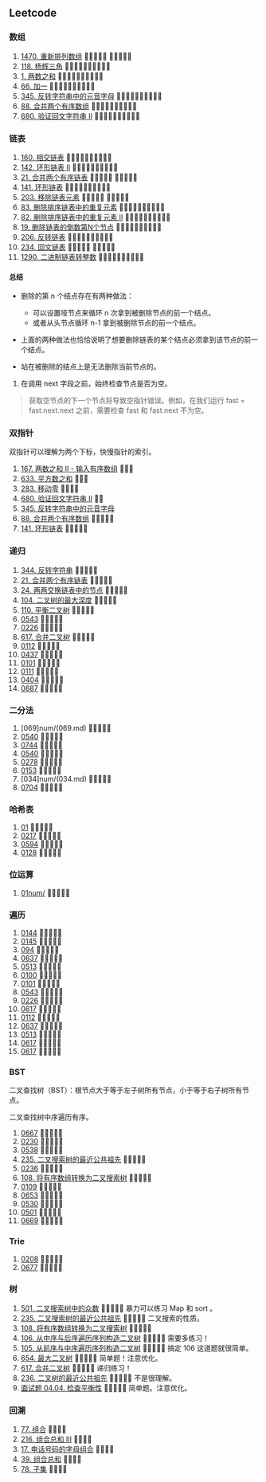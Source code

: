 ## Leetcode

### 数组

1. [1470. 重新排列数组](num/1470.md) 🎯🎯🎯🎯🎯 🎯🎯🎯🎯🎯
2. [118. 杨辉三角](num/0118.md) 🎯🎯🎯🎯🎯🎯🎯🎯🎯🎯
3. [1. 两数之和](num/0001.md) 🎯🎯🎯🎯🎯🎯🎯🎯🎯🎯
4. [66. 加一](num/0066.md) 🎯🎯🎯🎯🎯🎯🎯🎯🎯🎯
5. [345. 反转字符串中的元音字母](num/0345.md) 🎯🎯🎯🎯🎯🎯🎯🎯🎯🎯
6. [88. 合并两个有序数组](num/0088.md) 🎯🎯🎯🎯🎯🎯🎯🎯🎯🎯
7. [680. 验证回文字符串 Ⅱ](num/0680.md) 🎯🎯🎯🎯🎯🎯🎯🎯🎯🎯

### 链表

1. [160. 相交链表](num/0160.md) 🎯🎯🎯🎯🎯🎯🎯🎯🎯🎯
2. [142. 环形链表 II](num/0142.md) 🎯🎯🎯🎯🎯🎯🎯🎯🎯🎯
3. [21. 合并两个有序链表](num/0021.md) 🎯🎯🎯🎯🎯 🎯🎯🎯🎯🎯
4. [141. 环形链表](num/0141.md) 🎯🎯🎯🎯🎯🎯🎯🎯🎯🎯
5. [203. 移除链表元素](num/0203.md) 🎯🎯🎯🎯🎯 🎯🎯🎯🎯🎯
6. [83. 删除排序链表中的重复元素](num/0083.md) 🎯🎯🎯🎯🎯🎯🎯🎯🎯🎯
7. [82. 删除排序链表中的重复元素 II](num/0082.md) 🎯🎯🎯🎯🎯🎯🎯🎯🎯🎯
8. [19. 删除链表的倒数第N个节点](num/0019.md) 🎯🎯🎯🎯🎯🎯🎯🎯🎯🎯
9. [206. 反转链表](num/0206.md) 🎯🎯🎯🎯🎯🎯🎯🎯🎯🎯
10. [234. 回文链表](num/0234.md) 🎯🎯🎯🎯🎯 🎯🎯🎯🎯🎯
11. [1290. 二进制链表转整数](num/1290.md) 🎯🎯🎯🎯🎯🎯🎯🎯🎯🎯


#### 总结

* 删除的第 n 个结点存在有两种做法：
  * 可以设置哑节点来循环 n 次拿到被删除节点的前一个结点。
  * 或者从头节点循环 n-1 拿到被删除节点的前一个结点。

* 上面的两种做法也恰恰说明了想要删除链表的某个结点必须拿到该节点的前一个结点。
* 站在被删除的结点上是无法删除当前节点的。

1. 在调用 next 字段之前，始终检查节点是否为空。

> 获取空节点的下一个节点将导致空指针错误。例如，在我们运行 fast = fast.next.next 之前，需要检查 fast 和 fast.next 不为空。

### 双指针

双指针可以理解为两个下标，快慢指针的索引。

1. [167. 两数之和 II - 输入有序数组](num/0167.md) 🎯🎯🎯
2. [633. 平方数之和](num/0633.md) 🎯🎯🎯
3. [283. 移动零](num/0283.md) 🎯🎯🎯🎯
4. [ 680. 验证回文字符串 Ⅱ](num/0680.md) 🎯🎯
5. [345. 反转字符串中的元音字母](num/0345.md) 
7. [88. 合并两个有序数组](num/0088.md) 🎯🎯🎯🎯🎯
8. [141. 环形链表](num/0141.md) 🎯🎯🎯🎯🎯

### 递归


1. [344. 反转字符串](num/0344.md) 🎯🎯🎯🎯🎯
2. [21. 合并两个有序链表](num/0021.md) 🎯🎯🎯🎯🎯
3. [24. 两两交换链表中的节点](num/0024.md) 🎯🎯🎯🎯🎯
4. [104. 二叉树的最大深度](num/0104.md) 🎯🎯🎯🎯🎯
5. [110. 平衡二叉树](num/0110.md) 🎯🎯🎯🎯🎯
6. [0543](num/0543.md) 🎯🎯🎯🎯🎯
7. [0226](num/0226.md) 🎯🎯🎯🎯🎯
8. [617. 合并二叉树](num/0617.md) 🎯🎯🎯🎯🎯 
9. [0112](num/0112.md) 🎯🎯🎯🎯🎯
10. [0437](num/0437.md) 🎯🎯🎯🎯🎯
11. [0101](num/0101.md) 🎯🎯🎯🎯🎯
12. [0111](num/0111.md) 🎯🎯🎯🎯🎯
13. [0404](num/0404.md) 🎯🎯🎯🎯🎯
14. [0687](num/0687.md) 🎯🎯🎯🎯🎯

### 二分法

1. [069]num/(069.md) 🎯🎯🎯🎯🎯
2. [0540](num/0540.md) 🎯🎯🎯🎯🎯
3. [0744](num/0744.md) 🎯🎯🎯🎯🎯
4. [0540](num/0540.md) 🎯🎯🎯🎯🎯
5. [0278](num/0278.md) 🎯🎯🎯🎯🎯
6. [0153](num/0153.md) 🎯🎯🎯🎯🎯
7. [034]num/(034.md) 🎯🎯🎯🎯🎯
8. [0704](num/0704.md) 🎯🎯🎯🎯🎯

### 哈希表

1. [01](num/0001.md) 🎯🎯🎯🎯🎯
2. [0217](num/0217.md) 🎯🎯🎯🎯🎯
3. [0594](num/0594.md) 🎯🎯🎯🎯🎯
4. [0128](num/0128.md) 🎯🎯🎯🎯🎯

### 位运算

1. [01num/](01.md) 🎯🎯🎯🎯🎯

### 遍历

1. [0144](num/0144.md) 🎯🎯🎯🎯🎯 
2. [0145](num/0145.md) 🎯🎯🎯🎯🎯 
3. [094](num/0094.md) 🎯🎯🎯🎯🎯 
4. [0637](num/0637.md) 🎯🎯🎯🎯🎯
5. [0513](num/0513.md) 🎯🎯🎯🎯🎯
6. [0100](num/0100.md) 🎯🎯🎯🎯🎯
7. [0101](num/0101.md) 🎯🎯🎯🎯🎯
8. [0543](num/0543.md) 🎯🎯🎯🎯🎯
9. [0226](num/0226.md) 🎯🎯🎯🎯🎯
10. [0617](num/0617.md) 🎯🎯🎯🎯🎯
11. [0112](num/0112.md) 🎯🎯🎯🎯🎯
12. [0637](num/0637.md) 🎯🎯🎯🎯🎯
13. [0513](num/0513.md) 🎯🎯🎯🎯🎯
14. [0617](num/0617.md) 🎯🎯🎯🎯🎯
15. [0617](num/0617.md) 🎯🎯🎯🎯🎯


### BST

二叉查找树（BST）：根节点大于等于左子树所有节点，小于等于右子树所有节点。

二叉查找树中序遍历有序。

1. [0667](num/0669.md) 🎯🎯🎯🎯🎯
2. [0230](num/0230.md) 🎯🎯🎯🎯🎯
3. [0538](num/0538.md) 🎯🎯🎯🎯🎯
4. [235. 二叉搜索树的最近公共祖先](num/0235.md) 🎯🎯🎯🎯🎯
5. [0236](num/0236.md) 🎯🎯🎯🎯🎯
6. [108. 将有序数组转换为二叉搜索树](num/0108.md) 🎯🎯🎯🎯🎯
7. [0109](num/0109.md) 🎯🎯🎯🎯🎯
8. [0653](num/0653.md) 🎯🎯🎯🎯🎯
9. [0530](num/0530.md) 🎯🎯🎯🎯🎯
10. [0501](num/0501.md) 🎯🎯🎯🎯🎯
11. [0669](num/0669.md) 🎯🎯🎯🎯🎯

### Trie

1. [0208](num/0208.md) 🎯🎯🎯🎯🎯
2. [0677](num/0677.md) 🎯🎯🎯🎯🎯

### 树

1. [501. 二叉搜索树中的众数](num/0501.md) 🎯🎯🎯🎯🎯 暴力可以练习 Map 和 sort 。
2. [235. 二叉搜索树的最近公共祖先](num/0235.md) 🎯🎯🎯🎯🎯 二叉搜索的性质。
3. [108. 将有序数组转换为二叉搜索树](num/0108.md) 🎯🎯🎯🎯🎯
3. [106. 从中序与后序遍历序列构造二叉树](num/0106.md) 🎯🎯🎯🎯🎯 需要多练习！
4. [105. 从前序与中序遍历序列构造二叉树](num/0105.md) 🎯🎯🎯🎯🎯 搞定 106 这道题就很简单。
5. [654. 最大二叉树](num/0654.md) 🎯🎯🎯🎯🎯 简单题！注意优化。
6. [617. 合并二叉树](num/0617.md) 🎯🎯🎯🎯🎯 递归练习！
7. [236. 二叉树的最近公共祖先](num/0236.md) 🎯🎯🎯🎯🎯 不是很理解。
8. [面试题 04.04. 检查平衡性](../面试题%2004.04.%20检num/查平衡性.md) 🎯🎯🎯🎯🎯 简单题。注意优化。 



### 回溯

1. [77. 组合](num/0077.md) 🎯🎯🎯🎯
2. [216. 组合总和 III](num/0216.md) 🎯🎯🎯🎯
3. [17. 电话号码的字母组合](num/0017.md) 🎯🎯🎯🎯
4. [39. 组合总和](num/0039.md) 🎯🎯🎯🎯
5. [78. 子集](num/0078.md) 🎯🎯🎯🎯
